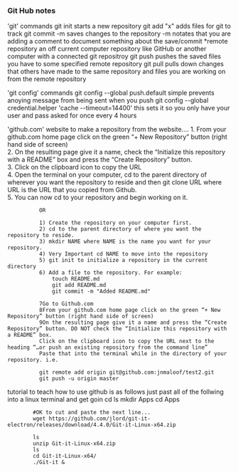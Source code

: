 ### Git Hub notes


'git' commands
          git  init
            starts a new repository
          git add "x"
            adds files for git to track
          git commit -m
            saves changes to the repository
            -m notates that you are adding a comment to document something about the save/commit
          *remote repository
            an off current computer repository like GitHub or another computer with a connected git repositroy
          git push
            pushes the saved files you have to some specified remote repository
          git pull
            pulls down changes that others have made to the same repository and files you are working on from the remote repository
          
  'git config' commands
        git config --global push.default simple
            prevents anoying message from being sent when you push
        git config --global credential.helper 'cache --timeout=14400'
            this sets it so you only have your user and pass asked for once every 4 hours
        
        
'github.com' website
          to make a repository from the website....
              1. From your github.com home page click on the green “+ New Repository” button (right hand side of screen)  
              2. On the resulting page give it a name, check the “Initialize this repository with a README” box and press the “Create Repository” button.  
              3. Click on the clipboard icon to copy the URL  
              4. Open the terminal on your computer, cd to the parent directory of wherever you want the repository to reside and then git clone URL where URL is the URL that you copied from Github.  
              5. You can now cd to your repository and begin working on it.  
              
              OR

              1) Create the repository on your computer first.
              2) cd to the parent directory of where you want the repository to reside.
              3) mkdir NAME where NAME is the name you want for your repository.
              4) Very Important cd NAME to move into the repository
              5) git init to initialize a repository in the current directory
              6) Add a file to the repository. For example:
                  touch README.md
                  git add README.md
                  git commit -m "Added README.md"

              7Go to Github.com
              8From your github.com home page click on the green “+ New Repository” button (right hand side of screen)
              9On the resulting page give it a name and press the “Create Repository” button. DO NOT check the “Initialize this repository with a README” box.
              Click on the clipboard icon to copy the URL next to the heading “…or push an existing repository from the command line”
              Paste that into the terminal while in the directory of your repository. i.e.

              git remote add origin git@github.com:jnmaloof/test2.git
              git push -u origin master


        
  
  tutorial to teach how to use github is as follows
  just past all of the follwing into a linux terminal and get goin
              cd
            ls
            mkdir Apps
            cd Apps

            #OK to cut and paste the next line...
            wget https://github.com/jlord/git-it-electron/releases/download/4.4.0/Git-it-Linux-x64.zip

            ls
            unzip Git-it-Linux-x64.zip 
            ls
            cd Git-it-Linux-x64/
            ./Git-it &
  
  
  
  